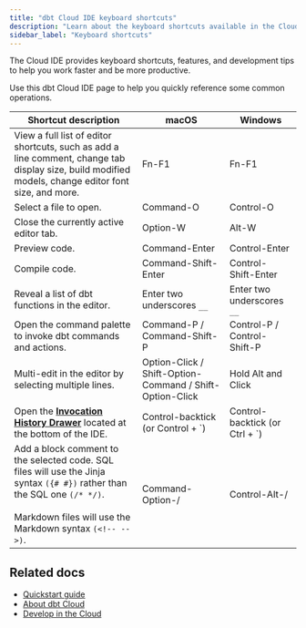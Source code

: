 ```yaml
---
title: "dbt Cloud IDE keyboard shortcuts"
description: "Learn about the keyboard shortcuts available in the Cloud IDE."
sidebar_label: "Keyboard shortcuts"
---
```



The Cloud IDE provides keyboard shortcuts, features, and development tips to help you work faster and be more productive. 

Use this dbt Cloud IDE  page to help you quickly reference some common operations.

| Shortcut description | macOS | Windows |
|--------|----------------|------------------|
| View a full list of editor shortcuts, such as add a line comment, change tab display size, build modified models, change editor font size, and more.  | Fn-F1 | Fn-F1 |
| Select a file to open. | Command-O | Control-O |
| Close the currently active editor tab. | Option-W | Alt-W |
| Preview code. | Command-Enter | Control-Enter |
| Compile code. | Command-Shift-Enter | Control-Shift-Enter |
| Reveal a list of dbt functions in the editor. | Enter two underscores `__` | Enter two underscores  `__` |
| Open the command palette to invoke dbt commands and actions.  | Command-P / Command-Shift-P | Control-P / Control-Shift-P |
| Multi-edit in the editor by selecting multiple lines. | Option-Click / Shift-Option-Command / Shift-Option-Click  | Hold Alt and Click |
| Open the [**Invocation History Drawer**](/docs/cloud/dbt-cloud-ide/ide-user-interface#invocation-history) located at the bottom of the IDE.  | Control-backtick (or Control + `)  | Control-backtick (or Ctrl + `) | 
| Add a block comment to the selected code. SQL files will use the Jinja syntax `({# #})` rather than the SQL one `(/* */)`.<br /> <br /> Markdown files will use the Markdown syntax `(<!-- -->)`. | Command-Option-/ | Control-Alt-/ |

## Related docs

- [Quickstart guide](/guides)
- [About dbt Cloud](/docs/cloud/about-cloud/dbt-cloud-features)
- [Develop in the Cloud](/docs/cloud/dbt-cloud-ide/develop-in-the-cloud)
